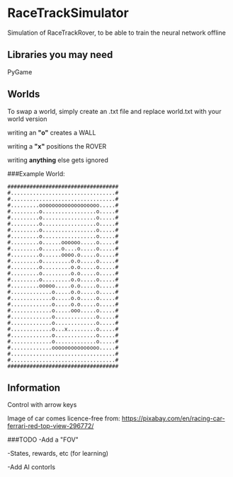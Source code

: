# RaceTrackSimulator
Simulation of RaceTrackRover, to be able to train the neural network offline

## Libraries you may need

PyGame 

## Worlds
To swap a world, simply create an .txt file and replace world.txt with your world version

writing an <b>"o"</b> creates a WALL

writing a <b>"x"</b> positions the ROVER

writing <b>anything</b> else gets ignored

###Example World:
```
###################################
#.................................#
#.................................#
#.........ooooooooooooooooooo.....#
#.........o.................o.....#
#.........o.................o.....#
#.........o.................o.....#
#.........o.................o.....#
#.........o.................o.....#
#.........o......oooooo.....o.....#
#.........o......o....o.....o.....#
#.........o......oooo.o.....o.....#
#.........o.........o.o.....o.....#
#.........o.........o.o.....o.....#
#.........o.........o.o.....o.....#
#.........o.........o.o.....o.....#
#.........ooooo.....o.o.....o.....#
#.............o.....o.o.....o.....#
#.............o.....o.o.....o.....#
#.............o.....o.o.....o.....#
#.............o.....ooo.....o.....#
#.............o.............o.....#
#.............o.............o.....#
#.............o...x.........o.....#
#.............o.............o.....#
#.............o.............o.....#
#.............ooooooooooooooo.....#
#.................................#
#.................................#
###################################
```

## Information
Control with arrow keys

Image of car comes licence-free from: https://pixabay.com/en/racing-car-ferrari-red-top-view-296772/

###TODO
-Add a "FOV"

-States, rewards, etc (for learning)

-Add AI contorls
